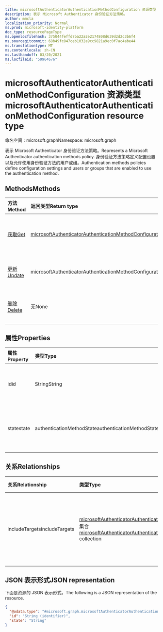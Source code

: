 ```yaml
---
title: microsoftAuthenticatorAuthenticationMethodConfiguration 资源类型
description: 表示 Microsoft Authenticator 身份验证方法策略。
author: mmcla
localization_priority: Normal
ms.prod: microsoft-identity-platform
doc_type: resourcePageType
ms.openlocfilehash: 375044feffd7ba22a2e2174808d639d2d2c3b6f4
ms.sourcegitcommit: 68b49fc847ceb1032a9cc9821a9ec0f7ac4abe44
ms.translationtype: MT
ms.contentlocale: zh-CN
ms.lasthandoff: 03/20/2021
ms.locfileid: "50964676"
---
```

# <a name="microsoftauthenticatorauthenticationmethodconfiguration-resource-type"></a><span data-ttu-id="d57fb-103">microsoftAuthenticatorAuthenticationMethodConfiguration 资源类型</span><span class="sxs-lookup"><span data-stu-id="d57fb-103">microsoftAuthenticatorAuthenticationMethodConfiguration resource type</span></span>
<span data-ttu-id="d57fb-104">命名空间：microsoft.graph</span><span class="sxs-lookup"><span data-stu-id="d57fb-104">Namespace: microsoft.graph</span></span>

<span data-ttu-id="d57fb-105">表示 Microsoft Authenticator 身份验证方法策略。</span><span class="sxs-lookup"><span data-stu-id="d57fb-105">Represents a Microsoft Authenticator authentication methods policy.</span></span> <span data-ttu-id="d57fb-106">身份验证方法策略定义配置设置以及允许使用身份验证方法的用户或组。</span><span class="sxs-lookup"><span data-stu-id="d57fb-106">Authentication methods policies define configuration settings and users or groups that are enabled to use the authentication method.</span></span>

## <a name="methods"></a><span data-ttu-id="d57fb-107">Methods</span><span class="sxs-lookup"><span data-stu-id="d57fb-107">Methods</span></span>
|<span data-ttu-id="d57fb-108">方法</span><span class="sxs-lookup"><span data-stu-id="d57fb-108">Method</span></span>|<span data-ttu-id="d57fb-109">返回类型</span><span class="sxs-lookup"><span data-stu-id="d57fb-109">Return type</span></span>|<span data-ttu-id="d57fb-110">说明</span><span class="sxs-lookup"><span data-stu-id="d57fb-110">Description</span></span>|
|:---|:---|:---|
|[<span data-ttu-id="d57fb-111">获取</span><span class="sxs-lookup"><span data-stu-id="d57fb-111">Get</span></span>](../api/microsoftauthenticatorauthenticationmethodconfiguration-get.md)|[<span data-ttu-id="d57fb-112">microsoftAuthenticatorAuthenticationMethodConfiguration</span><span class="sxs-lookup"><span data-stu-id="d57fb-112">microsoftAuthenticatorAuthenticationMethodConfiguration</span></span>](../resources/microsoftauthenticatorauthenticationmethodconfiguration.md)|<span data-ttu-id="d57fb-113">读取 microsoftAuthenticatorAuthenticationMethodConfiguration 对象的属性和关系。</span><span class="sxs-lookup"><span data-stu-id="d57fb-113">Read the properties and relationships of a microsoftAuthenticatorAuthenticationMethodConfiguration object.</span></span>|
|[<span data-ttu-id="d57fb-114">更新</span><span class="sxs-lookup"><span data-stu-id="d57fb-114">Update</span></span>](../api/microsoftauthenticatorauthenticationmethodconfiguration-update.md)|[<span data-ttu-id="d57fb-115">microsoftAuthenticatorAuthenticationMethodConfiguration</span><span class="sxs-lookup"><span data-stu-id="d57fb-115">microsoftAuthenticatorAuthenticationMethodConfiguration</span></span>](../resources/microsoftauthenticatorauthenticationmethodconfiguration.md)|<span data-ttu-id="d57fb-116">更新 microsoftAuthenticatorAuthenticationMethodConfiguration 对象的属性。</span><span class="sxs-lookup"><span data-stu-id="d57fb-116">Update the properties of a microsoftAuthenticatorAuthenticationMethodConfiguration object.</span></span>|
|[<span data-ttu-id="d57fb-117">删除</span><span class="sxs-lookup"><span data-stu-id="d57fb-117">Delete</span></span>](../api/microsoftauthenticatorauthenticationmethodconfiguration-delete.md)|<span data-ttu-id="d57fb-118">无</span><span class="sxs-lookup"><span data-stu-id="d57fb-118">None</span></span>|<span data-ttu-id="d57fb-119">将 microsoftAuthenticatorAuthenticationMethodConfiguration 对象还原到其默认配置。</span><span class="sxs-lookup"><span data-stu-id="d57fb-119">Reverts the microsoftAuthenticatorAuthenticationMethodConfiguration object to its default configuration.</span></span>|

## <a name="properties"></a><span data-ttu-id="d57fb-120">属性</span><span class="sxs-lookup"><span data-stu-id="d57fb-120">Properties</span></span>
|<span data-ttu-id="d57fb-121">属性</span><span class="sxs-lookup"><span data-stu-id="d57fb-121">Property</span></span>|<span data-ttu-id="d57fb-122">类型</span><span class="sxs-lookup"><span data-stu-id="d57fb-122">Type</span></span>|<span data-ttu-id="d57fb-123">说明</span><span class="sxs-lookup"><span data-stu-id="d57fb-123">Description</span></span>|
|:---|:---|:---|
|<span data-ttu-id="d57fb-124">id</span><span class="sxs-lookup"><span data-stu-id="d57fb-124">id</span></span>|<span data-ttu-id="d57fb-125">String</span><span class="sxs-lookup"><span data-stu-id="d57fb-125">String</span></span>|<span data-ttu-id="d57fb-126">身份验证方法策略标识符。</span><span class="sxs-lookup"><span data-stu-id="d57fb-126">The authentication method policy identifier.</span></span>|
|<span data-ttu-id="d57fb-127">state</span><span class="sxs-lookup"><span data-stu-id="d57fb-127">state</span></span>|<span data-ttu-id="d57fb-128">authenticationMethodState</span><span class="sxs-lookup"><span data-stu-id="d57fb-128">authenticationMethodState</span></span>|<span data-ttu-id="d57fb-129">可取值为：`enabled`、`disabled`。</span><span class="sxs-lookup"><span data-stu-id="d57fb-129">Possible values are: `enabled`, `disabled`.</span></span>|

## <a name="relationships"></a><span data-ttu-id="d57fb-130">关系</span><span class="sxs-lookup"><span data-stu-id="d57fb-130">Relationships</span></span>
|<span data-ttu-id="d57fb-131">关系</span><span class="sxs-lookup"><span data-stu-id="d57fb-131">Relationship</span></span>|<span data-ttu-id="d57fb-132">类型</span><span class="sxs-lookup"><span data-stu-id="d57fb-132">Type</span></span>|<span data-ttu-id="d57fb-133">说明</span><span class="sxs-lookup"><span data-stu-id="d57fb-133">Description</span></span>|
|:---|:---|:---|
|<span data-ttu-id="d57fb-134">includeTargets</span><span class="sxs-lookup"><span data-stu-id="d57fb-134">includeTargets</span></span>|<span data-ttu-id="d57fb-135">[microsoftAuthenticatorAuthenticationMethodTarget](../resources/microsoftauthenticatorauthenticationmethodtarget.md) 集合</span><span class="sxs-lookup"><span data-stu-id="d57fb-135">[microsoftAuthenticatorAuthenticationMethodTarget](../resources/microsoftauthenticatorauthenticationmethodtarget.md) collection</span></span>|<span data-ttu-id="d57fb-136">允许使用身份验证方法的用户或组的集合。</span><span class="sxs-lookup"><span data-stu-id="d57fb-136">A collection of users or groups who are enabled to use the authentication method.</span></span>|

## <a name="json-representation"></a><span data-ttu-id="d57fb-137">JSON 表示形式</span><span class="sxs-lookup"><span data-stu-id="d57fb-137">JSON representation</span></span>
<span data-ttu-id="d57fb-138">下面是资源的 JSON 表示形式。</span><span class="sxs-lookup"><span data-stu-id="d57fb-138">The following is a JSON representation of the resource.</span></span>
<!-- {
  "blockType": "resource",
  "keyProperty": "id",
  "@odata.type": "microsoft.graph.microsoftAuthenticatorAuthenticationMethodConfiguration",
  "baseType": "microsoft.graph.authenticationMethodConfiguration",
  "openType": false
}
-->
``` json
{
  "@odata.type": "#microsoft.graph.microsoftAuthenticatorAuthenticationMethodConfiguration",
  "id": "String (identifier)",
  "state": "String"
}
```

